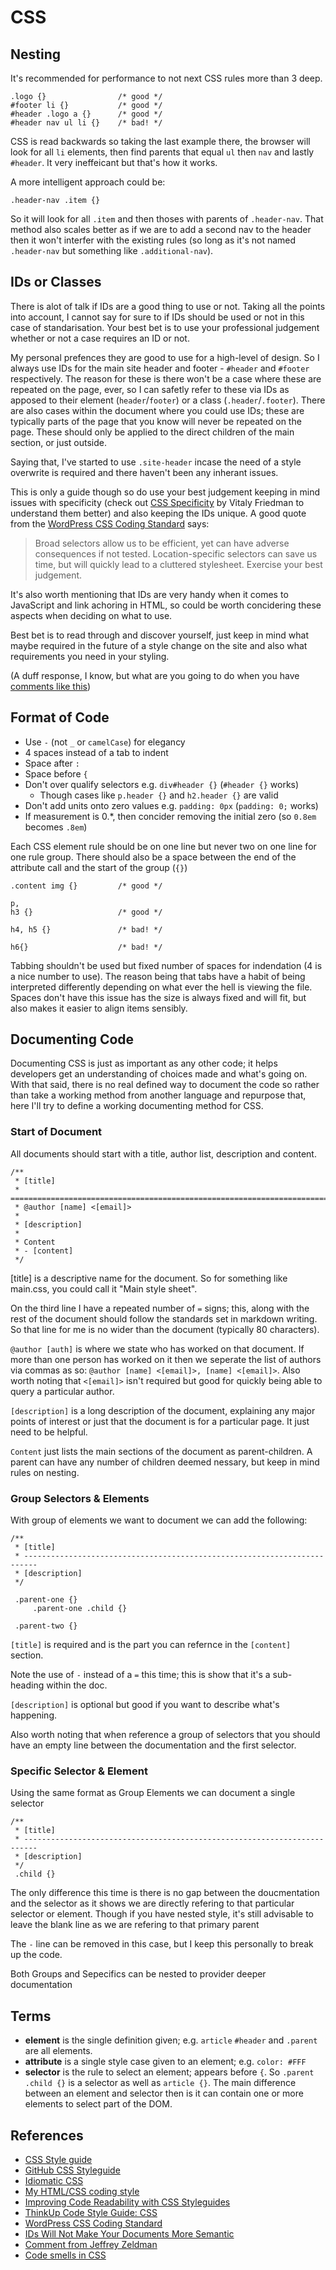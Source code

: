 CSS
================================================================================


Nesting
--------------------------------------------------------------------------------

It's recommended for performance to not next CSS rules more than 3 deep. 

    .logo {}                /* good */
    #footer li {}           /* good */
    #header .logo a {}      /* good */
    #header nav ul li {}    /* bad! */

CSS is read backwards so taking the last example there, the browser will look
for all `li` elements, then find parents that equal `ul` then `nav` and lastly
`#header`. It very ineffeicant but that's how it works.

A more intelligent approach could be:

    .header-nav .item {}

So it will look for all `.item` and then thoses with parents of `.header-nav`.
That method also scales better as if we are to add a second nav to the header
then it won't interfer with the existing rules (so long as it's not named
`.header-nav` but something like `.additional-nav`).


IDs or Classes
--------------------------------------------------------------------------------

There is alot of talk if IDs are a good thing to use or not. Taking all the
points into account, I cannot say for sure to if IDs should be used or not in
this case of standarisation. Your best bet is to use your professional judgement
whether or not a case requires an ID or not.

My personal prefences they are good to use for a high-level of design. So I
always use IDs for the main site header and footer - `#header` and `#footer`
respectively. The reason for these is there won't be a case where these are
repeated on the page, ever, so I can safetly refer to these via IDs as apposed
to their element (`header`/`footer`) or a class (`.header`/`.footer`). There
are also cases within the document where you could use IDs; these are typically
parts of the page that you know will never be repeated on the page. These
should only be applied to the direct children of the main section, or just
outside.

Saying that, I've started to use `.site-header` incase the need of a style
overwrite is required and there haven't been any inherant issues.

This is only a guide though so do use your best judgement keeping in mind
issues with specificity (check out [CSS Specificity][1] by Vitaly Friedman to
understand them better) and also keeping the IDs unique. A good quote from the
[WordPress CSS Coding Standard][2] says:

> Broad selectors allow us to be efficient, yet can have adverse consequences if
  not tested. Location-specific selectors can save us time, but will quickly 
  lead to a cluttered stylesheet. Exercise your best judgement.

It's also worth mentioning that IDs are very handy when it comes to JavaScript
and link achoring in HTML, so could be worth concidering these aspects when
deciding on what to use.

Best bet is to read through and discover yourself, just keep in mind what maybe
required in the future of a style change on the site and also what requirements
you need in your styling.

(A duff response, I know, but what are you going to do when you have [comments
like this](http://www.zeldman.com/2012/11/21/in-defense-of-descendant-selectors-and-id-elements/#comment-64186))


Format of Code
--------------------------------------------------------------------------------

* Use `-` (not `_` or `camelCase`) for elegancy
* 4 spaces instead of a tab to indent
* Space after `:`
* Space before `{`
* Don't over qualify selectors e.g. `div#header {}` (`#header {}` works)
    * Though cases like `p.header {}` and `h2.header {}` are valid
* Don't add units onto zero values e.g. `padding: 0px` (`padding: 0;` works)
* If measurement is 0.*, then concider removing the initial zero (so `0.8em`
  becomes `.8em`)

Each CSS element rule should be on one line but never two on one line for one
rule group. There should also be a space between the end of the attribute call
and the start of the group (`{}`)

    .content img {}         /* good */

    p,
    h3 {}                   /* good */

    h4, h5 {}               /* bad! */
    
    h6{}                    /* bad! */
   
Tabbing shouldn't be used but fixed number of spaces for indendation (4 is a
nice number to use). The reason being that tabs have a habit of being
interpreted differently depending on what ever the hell is viewing the file.
Spaces don't have this issue has the size is always fixed and will fit, but
also makes it easier to align items sensibly.


Documenting Code
--------------------------------------------------------------------------------

Documenting CSS is just as important as any other code; it helps developers get
an understanding of choices made and what's going on. With that said, there is 
no real defined way to document the code so rather than take a working method
from another language and repurpose that, here I'll try to define a working
documenting method for CSS.


### Start of Document

All documents should start with a title, author list, description and content.

    /**
     * [title]
     * =========================================================================
     * @author [name] <[email]>
     *
     * [description]
     *
     * Content
     * - [content]
     */

[title] is a descriptive name for the document. So for something like main.css,
you could call it "Main style sheet".

On the third line I have a repeated number of `=` signs; this, along with the
rest of the document should follow the standards set in markdown writing. So
that line for me is no wider than the document (typically 80 characters).

`@author [auth]` is where we state who has worked on that document. If more than
one person has worked on it then we seperate the list of authors via commas as
so: `@author [name] <[email]>, [name] <[email]>`. Also worth noting that 
`<[email]>` isn't required but good for quickly being able to query a particular
author.

`[description]` is a long description of the document, explaining any major
points of interest or just that the document is for a particular page. It just
need to be helpful.

`Content` just lists the main sections of the document as parent-children. A
parent can have any number of children deemed nessary, but keep in mind rules on
nesting.


### Group Selectors & Elements

With group of elements we want to document we can add the following:


    /**
     * [title]
     * -------------------------------------------------------------------------
     * [description]
     */
     
     .parent-one {}
         .parent-one .child {}
     
     .parent-two {}     


`[title]` is required and is the part you can refernce in the `[content]`
section.

Note the use of `-` instead of a `=` this time; this is show that it's a sub-
heading within the doc.

`[description]` is optional but good if you want to describe what's happening.

Also worth noting that when reference a group of selectors that you should have
an empty line between the documentation and the first selector.


### Specific Selector & Element

Using the same format as Group Elements we can document a single selector


    /**
     * [title]
     * -------------------------------------------------------------------------
     * [description]
     */
     .child {}


The only difference this time is there is no gap between the doucmentation and
the selector as it shows we are directly refering to that particular selector
or element. Though if you have nested style, it's still advisable to leave the
blank line as we are refering to that primary parent

The `-` line can be removed in this case, but I keep this personally to break up
the code.

Both Groups and Sepecifics can be nested to provider deeper documentation


Terms
--------------------------------------------------------------------------------

- **element** is the single definition given; e.g. `article` `#header` and
              `.parent` are all elements.
- **attribute** is a single style case given to an element; e.g. `color: #FFF`
- **selector** is the rule to select an element; appears before `{`. So
               `.parent .child {}` is a selector as well as `article {}`. The
               main difference between an element and selector then is it can 
               contain one or more elements to select part of the DOM.


References
--------------------------------------------------------------------------------

* [CSS Style guide](http://css-tricks.com/css-style-guides/)
* [GitHub CSS Styleguide](https://github.com/styleguide/css)
* [Idiomatic CSS](https://github.com/necolas/idiomatic-css)
* [My HTML/CSS coding style](http://csswizardry.com/2012/04/my-html-css-coding-style/)
* [Improving Code Readability with CSS Styleguides](http://coding.smashingmagazine.com/2008/05/02/improving-code-readability-with-css-styleguides/)
* [ThinkUp Code Style Guide: CSS](https://github.com/ginatrapani/ThinkUp/wiki/Code-Style-Guide:-CSS)
* [WordPress CSS Coding Standard][2]
* [IDs Will Not Make Your Documents More Semantic](http://www.impressivewebs.com/ids-not-make-documents-semantic/)
* [Comment from Jeffrey Zeldman](http://www.zeldman.com/2012/11/21/in-defense-of-descendant-selectors-and-id-elements/#comment-64186)
* [Code smells in CSS](http://csswizardry.com/2012/11/code-smells-in-css/)



[1]: http://coding.smashingmagazine.com/2007/07/27/css-specificity-things-you-should-know/
[2]: http://make.wordpress.org/core/handbook/coding-standards/css/